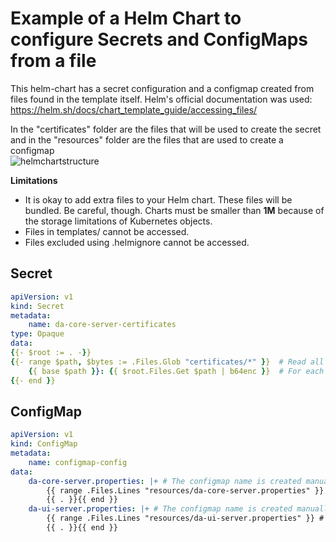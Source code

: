 ﻿# Example of a Helm Chart to configure Secrets and ConfigMaps from a file

This helm-chart has a secret configuration and a configmap created from files found in the template itself.
Helm's official documentation was used: https://helm.sh/docs/chart_template_guide/accessing_files/

In the "certificates" folder are the files that will be used to create the secret and in the "resources" folder are the files that are used to create a configmap </br>
![helmchartstructure](https://user-images.githubusercontent.com/25550691/147822740-ed977553-6aa3-4882-aec4-6627f8c14224.png)

**Limitations**
- It is okay to add extra files to your Helm chart. These files will be bundled. Be careful, though. Charts must be smaller than **1M** because of the storage limitations of Kubernetes objects.
- Files in templates/ cannot be accessed.
- Files excluded using .helmignore cannot be accessed.

## Secret

```yaml
apiVersion: v1
kind: Secret
metadata: 
    name: da-core-server-certificates
type: Opaque
data: 
{{- $root := . -}}
{{- range $path, $bytes := .Files.Glob "certificates/*" }}  # Read all the files found in the "certificates" folder
    {{ base $path }}: {{ $root.Files.Get $path | b64enc }}  # For each file found, it creates a secret with the name and content of the file found.
{{- end }}
```


## ConfigMap
```yaml
apiVersion: v1
kind: ConfigMap
metadata: 
    name: configmap-config
data: 
    da-core-server.properties: |+ # The configmap name is created manually
        {{ range .Files.Lines "resources/da-core-server.properties" }} # Read line by line from the specified file (resources/da-core-server.properties) and create the content of the configmap. 
        {{ . }}{{ end }}
    da-ui-server.properties: |+ # The configmap name is created manually
        {{ range .Files.Lines "resources/da-ui-server.properties" }} # Read line by line from the specified file (resources/da-ui-server.properties) and create the content of the configmap. 
        {{ . }}{{ end }}

```
